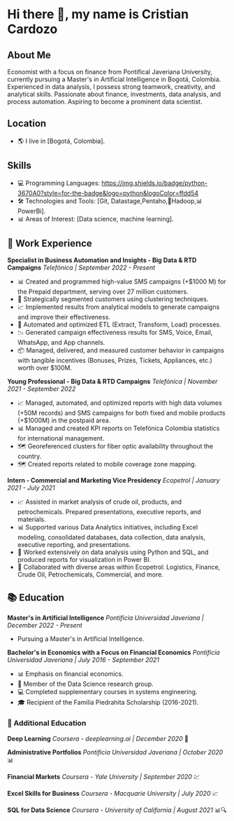 # Hi there 👋, my name is Cristian Cardozo 

## About Me
Economist with a focus on finance from Pontifical Javeriana University, currently pursuing a Master's in Artificial Intelligence in Bogotá, Colombia. Experienced in data analysis, I possess strong teamwork, creativity, and analytical skills. Passionate about finance, investments, data analysis, and process automation. Aspiring to become a prominent data scientist. 

## Location
- 🌎 I live in [Bogotá, Colombia].
  
## Skills
- 💻 Programming Languages: https://img.shields.io/badge/python-3670A0?style=for-the-badge&logo=python&logoColor=ffdd54
- 🛠️ Technologies and Tools: [Git, Datastage,Pentaho,🐘Hadoop,📊PowerBi].
- 📊 Areas of Interest: [Data science, machine learning].
  
## 🚀 Work Experience

**Specialist in Business Automation and Insights - Big Data & RTD Campaigns**
*Telefónica | September 2022 - Present*
- 📊 Created and programmed high-value SMS campaigns (+$1000 M) for the Prepaid department, serving over 27 million customers.
- 🎯 Strategically segmented customers using clustering techniques.
- 📈 Implemented results from analytical models to generate campaigns and improve their effectiveness.
- 🤖 Automated and optimized ETL (Extract, Transform, Load) processes.
- 📉 Generated campaign effectiveness results for SMS, Voice, Email, WhatsApp, and App channels.
- 📦 Managed, delivered, and measured customer behavior in campaigns with tangible incentives (Bonuses, Prizes, Tickets, Appliances, etc.) worth over $100M.

**Young Professional - Big Data & RTD Campaigns**
*Telefónica | November 2021 - September 2022*
- 📈 Managed, automated, and optimized reports with high data volumes (+50M records) and SMS campaigns for both fixed and mobile products (+$1000M) in the postpaid area.
- 📊 Managed and created KPI reports on Telefónica Colombia statistics for international management.
- 🗺️ Georeferenced clusters for fiber optic availability throughout the country.
- 🗺️ Created reports related to mobile coverage zone mapping.

**Intern - Commercial and Marketing Vice Presidency**
*Ecopetrol | January 2021 - July 2021*
- 📈 Assisted in market analysis of crude oil, products, and petrochemicals. Prepared presentations, executive reports, and materials.
- 📊 Supported various Data Analytics initiatives, including Excel modeling, consolidated databases, data collection, data analysis, executive reporting, and presentations.
- 💼 Worked extensively on data analysis using Python and SQL, and produced reports for visualization in Power BI.
- 👥 Collaborated with diverse areas within Ecopetrol: Logistics, Finance, Crude Oil, Petrochemicals, Commercial, and more.

## 📚 Education

**Master's in Artificial Intelligence**
*Pontificia Universidad Javeriana | December 2022 - Present*
- Pursuing a Master's in Artificial Intelligence.

**Bachelor's in Economics with a Focus on Financial Economics**
*Pontificia Universidad Javeriana | July 2016 - September 2021*
- 📊 Emphasis on financial economics.
- 🧬 Member of the Data Science research group.
- 💻 Completed supplementary courses in systems engineering.
- 🎓 Recipient of the Familia Piedrahita Scholarship (2016-2021).

### 🌱 Additional Education

**Deep Learning**
*Coursera - deeplearning.ai | December 2020* 🧠

**Administrative Portfolios**
*Pontificia Universidad Javeriana | October 2020* 📊

**Financial Markets**
*Coursera - Yale University | September 2020* 💹

**Excel Skills for Business**
*Coursera - Macquarie University | July 2020* 📈

**SQL for Data Science**
*Coursera - University of California | August 2021* 📊🔍

<!--
**CristianCardozoAmin/CristianCardozoAmin** is a ✨ _special_ ✨ repository because its `README.md` (this file) appears on your GitHub profile.

Here are some ideas to get you started:

- 🔭 I’m currently working on ...
- 🌱 I’m currently learning ...
- 👯 I’m looking to collaborate on ...
- 🤔 I’m looking for help with ...
- 💬 Ask me about ...
- 📫 How to reach me: ...
- 😄 Pronouns: ...
- ⚡ Fun fact: ...
-->
